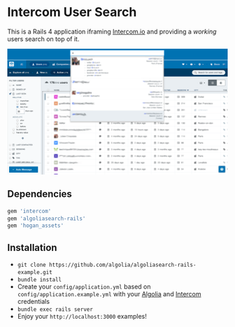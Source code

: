 Intercom User Search
=====================

This is a Rails 4 application iframing [Intercom.io](http://www.intercom.io) and providing a _working_ users search on top of it.

![Capture](capture.png)

Dependencies
------------

```ruby
gem 'intercom'
gem 'algoliasearch-rails'
gem 'hogan_assets'
```

Installation
--------------

* ```git clone https://github.com/algolia/algoliasearch-rails-example.git```
*  ```bundle install```
*  Create your ```config/application.yml``` based on ```config/application.example.yml``` with your [Algolia](http://www.algolia.com) and [Intercom](http://www.intercom.io) credentials
*  ```bundle exec rails server```
*  Enjoy your ```http://localhost:3000``` examples!
